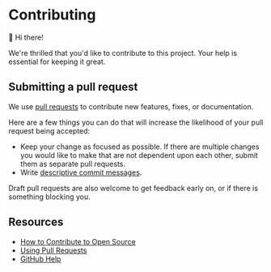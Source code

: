 # Contributing

:wave: Hi there!

We're thrilled that you'd like to contribute to this project. Your help is
essential for keeping it great.

## Submitting a pull request

We use [pull requests](https://github.com/super-linter/super-linter/pulls) to
contribute new features, fixes, or documentation.

Here are a few things you can do that will increase the likelihood of your pull
request being accepted:

- Keep your change as focused as possible. If there are multiple changes you
  would like to make that are not dependent upon each other, submit them as
  separate pull requests.
- Write
  [descriptive commit messages](https://tbaggery.com/2008/04/19/a-note-about-git-commit-messages.html).

Draft pull requests are also welcome to get feedback early on, or if there is
something blocking you.

## Resources

- [How to Contribute to Open Source](https://opensource.guide/how-to-contribute/)
- [Using Pull Requests](https://docs.github.com/en/github/collaborating-with-pull-requests/proposing-changes-to-your-work-with-pull-requests/about-pull-requests)
- [GitHub Help](https://docs.github.com/en)
